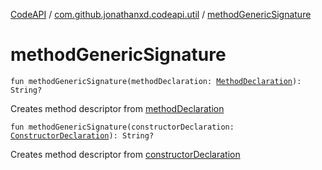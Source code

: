 [CodeAPI](../index.md) / [com.github.jonathanxd.codeapi.util](index.md) / [methodGenericSignature](.)

# methodGenericSignature

`fun methodGenericSignature(methodDeclaration: `[`MethodDeclaration`](../com.github.jonathanxd.codeapi.base/-method-declaration/index.md)`): String?`

Creates method descriptor from [methodDeclaration](method-generic-signature.md#com.github.jonathanxd.codeapi.util$methodGenericSignature(com.github.jonathanxd.codeapi.base.MethodDeclaration)/methodDeclaration)

`fun methodGenericSignature(constructorDeclaration: `[`ConstructorDeclaration`](../com.github.jonathanxd.codeapi.base/-constructor-declaration/index.md)`): String?`

Creates method descriptor from [constructorDeclaration](method-generic-signature.md#com.github.jonathanxd.codeapi.util$methodGenericSignature(com.github.jonathanxd.codeapi.base.ConstructorDeclaration)/constructorDeclaration)

